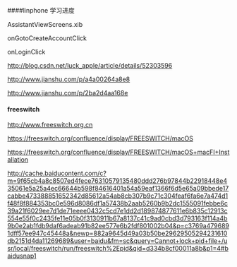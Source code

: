 ####linphone 学习进度

AssistantViewScreens.xib

onGotoCreateAccountClick

onLoginClick

http://blog.csdn.net/luck_apple/article/details/52303596

http://www.jianshu.com/p/a4a00264a8e8

http://www.jianshu.com/p/2ba2d4aa168e



#### freeswitch

http://www.freeswitch.org.cn

https://freeswitch.org/confluence/display/FREESWITCH/macOS

https://freeswitch.org/confluence/display/FREESWITCH/macOS+macFI+Installation

http://cache.baiducontent.com/c?m=9f65cb4a8c8507ed4fece76310579135480ddd276b97844b22918448e435061e5a25a4ec66644b598f84616401a54a59eaf1366f6d5e65a09bbede17cabbe473388851652342d85612a54ab8cb307b9c71c304feaf6fa6e7a474d1f48f8f884353bc0e596d8086df1a57438b2aab5260b9b2dc1555091febbe6c39a21f6029ee7d1de71eeee0432c5cd7e1dd2d189874877611e6b835c12913c554e55f0c2435fe11e05b0f3130911b67a8137c41c9ad0cbd3d793163f114a4b9b0e2ab1fdb9daf6adeab91b82ee577e6b2fdf801002b04&p=c3769a4796891dff57ee947c45448a&newp=882a9645d49a03b50be29629505294231610db2151d4da11269689&user=baidu&fm=sc&query=Cannot+lock+pid+file+/usr/local/freeswitch/run/freeswitch%2Epid&qid=d334b8cf00011a8b&p1=4#baidusnap1










